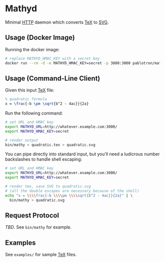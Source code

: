 # Mathyd

Minimal [HTTP][] daemon which converts [TeX][] to [SVG][].

## Usage (Docker Image)

Running the docker image:

```sh
# replace MATHYD_HMAC_KEY with a secret key
docker run --rm -d -e MATHYD_HMAC_KEY=secret -p 3000:3000 pablotron/mathyd:latest
```

## Usage (Command-Line Client)

Given this input [TeX][] file:

```tex
% quadratic formula
x = \frac{-b \pm \sqrt{b^2 - 4ac}}{2a}
```

Run the following command:

```sh
# set URL and HMAC key
export MATHYD_URL=http://whatever.example.com:3000/
export MATHYD_HMAC_KEY=secret

# render output
bin/mathy < quadratic.tex > quadratic.svg
```

You can pipe directly into standard input, but you'll need a ludicrous
number backslashes to handle shell escaping:

```sh
# set URL and HMAC key
export MATHYD_URL=http://whatever.example.com:3000/
export MATHYD_HMAC_KEY=secret

# render tex, save SVG to quadratic.svg
# (all the double escapes are necessary because of the shell)
echo "x = \\\\frac{-b \\\\pm \\\\sqrt{b^2 - 4ac}}{2a}" | \
  bin/mathy > quadratic.svg
```

## Request Protocol

*TBD*.  See `bin/mathy` for example.

## Examples

See `examples/` for sample [TeX][] files.

[http]: https://en.wikipedia.org/wiki/Hypertext_Transfer_Protocol
  "HyperText Transfer Protocol"
[tex]: https://en.wikipedia.org/wiki/TeX
  "The TeX typesetting system."
[svg]: https://en.wikipedia.org/wiki/Scalable_Vector_Graphics
  "Scalable Vector Graphics"
[mathjax]: https://mathjax.org/
  "Math rendering library."
